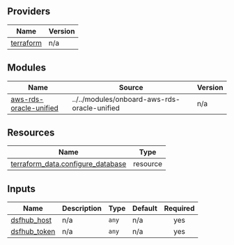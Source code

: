 <!-- BEGIN_TF_DOCS -->


## Providers

| Name | Version |
|------|---------|
| <a name="provider_terraform"></a> [terraform](#provider\_terraform) | n/a |

## Modules

| Name | Source | Version |
|------|--------|---------|
| <a name="module_aws-rds-oracle-unified"></a> [aws-rds-oracle-unified](#module\_aws-rds-oracle-unified) | ../../modules/onboard-aws-rds-oracle-unified | n/a |

## Resources

| Name | Type |
|------|------|
| [terraform_data.configure_database](https://registry.terraform.io/providers/hashicorp/terraform/latest/docs/resources/data) | resource |

## Inputs

| Name | Description | Type | Default | Required |
|------|-------------|------|---------|:--------:|
| <a name="input_dsfhub_host"></a> [dsfhub\_host](#input\_dsfhub\_host) | n/a | `any` | n/a | yes |
| <a name="input_dsfhub_token"></a> [dsfhub\_token](#input\_dsfhub\_token) | n/a | `any` | n/a | yes |
<!-- END_TF_DOCS -->